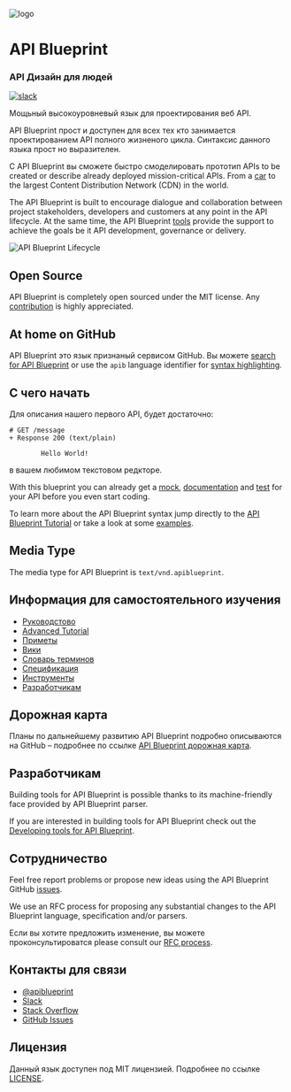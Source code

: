 ![logo](assets/logo_apiblueprint.png)

# API Blueprint
### API Дизайн для людей

[![slack](https://apiblueprint-slack.herokuapp.com/badge.svg)](https://apiblueprint-slack.herokuapp.com/)

Мощьный высокоуровневый язык для проектирования веб API.

API Blueprint прост и доступен для всех тех кто занимается проектированием API полного жизненого цикла. Синтаксис данного языка прост но выразителен.

С API Blueprint вы сможете быстро смоделировать прототип APIs to be created or
describe already deployed mission-critical APIs. From a [car][tesla] to the
largest Content Distribution Network (CDN) in the world.

The API Blueprint is built to encourage dialogue and collaboration between
project stakeholders, developers and customers at any point in the API
lifecycle. At the same time, the API Blueprint [tools][] provide the support to
achieve the goals be it API development, governance or delivery.

![API Blueprint Lifecycle](assets/lifecycle.png)

[tesla]: https://github.com/timdorr/model-s-api/blob/master/apiary.apib
[tools]: http://apiblueprint.org/tools.html

## Open Source
API Blueprint is completely open sourced under the MIT license.
Any [contribution][contribute] is highly appreciated.

[contribute]: #contribute

## At home on GitHub
API Blueprint это язык признаный сервисом GitHub. Вы можете
[search for API Blueprint][search] or use the `apib` language identifier for
[syntax highlighting][gfm].

[search]: https://github.com/search?utf8=%E2%9C%93&q=language%3A%22API+Blueprint%22&type=Repositories&ref=advsearch&l=API+Blueprint&l=

[gfm]: https://help.github.com/articles/github-flavored-markdown/#syntax-highlighting

## С чего начать
Для описания нашего первого API, будет достаточно:

```apib
# GET /message
+ Response 200 (text/plain)

        Hello World!
```

в вашем любимом текстовом редкторе.

With this blueprint you can already get a [mock][], [documentation][] and
[test][] for your API before you even start coding.

To learn more about the API Blueprint syntax jump directly to the
[API Blueprint Tutorial][tutorial] or take a look at some [examples][].

[mock]: http://docs.apibstart.apiary.io/#reference/0/message/get?console=1
[documentation]: http://docs.apibstart.apiary.io
[test]: http://dredd.readthedocs.org/en/latest/
[tutorial]: Tutorial.md
[examples]: https://github.com/etroynov/api-blueprint/tree/master/examples

## Media Type
The media type for API Blueprint is `text/vnd.apiblueprint`.

## Информация для самостоятельного изучения
- [Руководстово][tutorial]
- [Advanced Tutorial][advanced_tutorial]
- [Приметы][examples]
- [Вики][wiki]
- [Словарь терминов][glossary]
- [Спецификация][specification]
- [Инструменты][tools]
- [Разработчикам][developers]

[advanced_tutorial]: Advanced%20Tutorial.md
[glossary]: Glossary%20of%20Terms.md
[specification]: API%20Blueprint%20Specification.md
[wiki]: https://github.com/etroynov/api-blueprint/wiki
[developers]: https://apiblueprint.org/developers.html

## Дорожная карта
Планы по дальнейшему развитию API Blueprint подробно описываются на GitHub – подробнее по ссылке
[API Blueprint дорожная карта][roadmap].

[roadmap]: https://github.com/etroynov/api-blueprint/wiki/Roadmap

## Разработчикам
Building tools for API Blueprint is possible thanks to its machine-friendly face
provided by API Blueprint parser.

If you are interested in building tools for API Blueprint check out the
[Developing tools for API Blueprint][developers].

## Сотрудничество
Feel free report problems or propose new ideas using the API Blueprint GitHub
[issues][].

We use an RFC process for proposing any substantial changes to the API
Blueprint language, specification and/or parsers.

Если вы хотите предложить изменение, вы можете проконсультироватся please consult our
[RFC process][rfc].

[issues]: https://github.com/etroynov/api-blueprint/issues
[rfc]: https://github.com/etroynov/api-blueprint-rfcs

## Контакты для связи
- [@apiblueprint](https://twitter.com/apiblueprint)
- [Slack](https://apiblueprint-slack.herokuapp.com/)
- [Stack Overflow](http://stackoverflow.com/questions/tagged/apiblueprint)
- [GitHub Issues][issues]

## Лицензия
Данный язык доступен под MIT лицензией. Подробнее по ссылке [LICENSE](https://github.com/etroynov/api-blueprint/blob/master/LICENSE).
